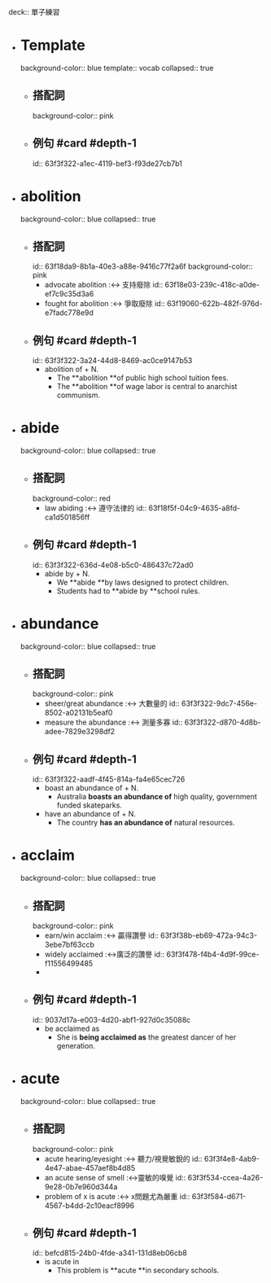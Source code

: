 deck:: 單子練習

- # Template
  background-color:: blue
  template:: vocab
  collapsed:: true
	- ## 搭配詞
	  background-color:: pink
	- ## 例句 #card #depth-1
	  id:: 63f3f322-a1ec-4119-bef3-f93de27cb7b1
- # abolition
  background-color:: blue
  collapsed:: true
	- ## 搭配詞
	  id:: 63f18da9-8b1a-40e3-a88e-9416c77f2a6f
	  background-color:: pink
		- advocate abolition :<-> 支持廢除
		  id:: 63f18e03-239c-418c-a0de-ef7c9c35d3a6
		- fought for abolition :<-> 爭取廢除
		  id:: 63f19060-622b-482f-976d-e7fadc778e9d
	- ## 例句 #card #depth-1
	  id:: 63f3f322-3a24-44d8-8469-ac0ce9147b53
		- abolition of + N.
			- The **abolition **of public high school tuition fees.
			- The **abolition **of wage labor is central to anarchist communism.
- # abide
  background-color:: blue
  collapsed:: true
	- ## 搭配詞
	  background-color:: red
		- law abiding :<-> 遵守法律的
		  id:: 63f18f5f-04c9-4635-a8fd-ca1d501856ff
	- ## 例句 #card #depth-1
	  id:: 63f3f322-636d-4e08-b5c0-486437c72ad0
		- abide by + N.
			- We **abide **by laws designed to protect children.
			- Students had to **abide by **school rules.
- # abundance
  background-color:: blue
  collapsed:: true
	- ## 搭配詞
	  background-color:: pink
		- sheer/great abundance :<-> 大數量的
		  id:: 63f3f322-9dc7-456e-8502-a02131b5eaf0
		- measure the abundance :<-> 測量多寡
		  id:: 63f3f322-d870-4d8b-adee-7829e3298df2
	- ## 例句 #card #depth-1
	  id:: 63f3f322-aadf-4f45-814a-fa4e65cec726
		- boast an abundance of + N.
			- Australia **boasts an abundance of** high quality, government funded skateparks.
		- have an abundance of + N.
			- The country **has an abundance of** natural resources.
- # acclaim
  background-color:: blue
  collapsed:: true
	- ## 搭配詞
	  background-color:: pink
		- earn/win acclaim :<-> 贏得讚譽
		  id:: 63f3f38b-eb69-472a-94c3-3ebe7bf63ccb
		- widely acclaimed :<->廣泛的讚譽
		  id:: 63f3f478-f4b4-4d9f-99ce-f11556499485
		-
	- ## 例句 #card #depth-1
	  id:: 9037d17a-e003-4d20-abf1-927d0c35088c
		- be acclaimed as
			- She is **being acclaimed as** the greatest dancer of her generation.
- # acute
  background-color:: blue
  collapsed:: true
	- ## 搭配詞
	  background-color:: pink
		- acute hearing/eyesight :<-> 聽力/視覺敏銳的
		  id:: 63f3f4e8-4ab9-4e47-abae-457aef8b4d85
		- an acute sense of smell :<->靈敏的嗅覺
		  id:: 63f3f534-ccea-4a26-9e28-0b7e960d344a
		- problem of x is acute :<-> x問題尤為嚴重
		  id:: 63f3f584-d671-4567-b4dd-2c10eacf8996
	- ## 例句 #card #depth-1
	  id:: befcd815-24b0-4fde-a341-131d8eb06cb8
		- is acute in
			- This problem is **acute **in secondary schools.